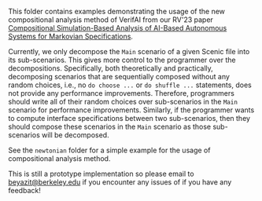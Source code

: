 This folder contains examples demonstrating the usage of the new compositional analysis method of VerifAI from our RV'23 paper [Compositional Simulation-Based Analysis of AI-Based Autonomous Systems for Markovian Specifications](https://link.springer.com/content/pdf/10.1007/978-3-031-44267-4_10.pdf?pdf=inline%20link).

Currently, we only decompose the `Main` scenario of a given Scenic file into its sub-scenarios.
This gives more control to the programmer over the decompositions.
Specifically, both theoretically and practically, decomposing scenarios that are sequentially composed without any random choices, i.e., no `do choose ...` or `do shuffle ...` statements, does not provide any performance improvements.
Therefore, programmers should write all of their random choices over sub-scenarios in the `Main` scenario for performance improvements.
Similarly, if the programmer wants to compute interface specifications between two sub-scenarios, then they should compose these scenarios in the `Main` scenario as those sub-scenarios will be decomposed.

See the `newtonian` folder for a simple example for the usage of compositional analysis method.

This is still a prototype implementation so please email to [beyazit@berkeley.edu](mailto:beyazit@berkeley.edu) if you encounter any issues of if you have any feedback!
